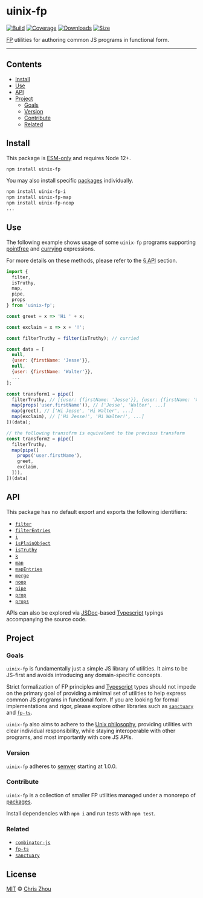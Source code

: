 # uinix-fp

[![Build][build-badge]][build]
[![Coverage][coverage-badge]][coverage]
[![Downloads][downloads-badge]][downloads]
[![Size][bundle-size-badge]][bundle-size]

[FP] utilities for authoring common JS programs in functional form.

---

## Contents
- [Install](#install)
- [Use](#use)
- [API](#api)
- [Project](#project)
  - [Goals](#goals)
  - [Version](#version)
  - [Contribute](#contribute)
  - [Related](#related)

## Install

This package is [ESM-only] and requires Node 12+.

```sh
npm install uinix-fp
```

You may also install specific [packages] individually.

```sh
npm install uinix-fp-i
npm install uinix-fp-map
npm install uinix-fp-noop
...
```

## Use

The following example shows usage of some `uinix-fp` programs supporting [pointfree] and [currying] expressions.

For more details on these methods, please refer to the [§ API](#api) section.

```js
import {
  filter,
  isTruthy,
  map,
  pipe,
  props
} from 'uinix-fp';

const greet = x => 'Hi ' + x;

const exclaim = x => x + '!';

const filterTruthy = filter(isTruthy); // curried

const data = [
  null,
  {user: {firstName: 'Jesse'}},
  null,
  {user: {firstName: 'Walter'}},
  ...
];

const transform1 = pipe([
  filterTruthy, // [{user: {firstName: 'Jesse'}}, {user: {firstName: 'Walter'}}, ...]
  map(props('user.firstName')), // ['Jesse', 'Walter', ...]
  map(greet), // ['Hi Jesse', 'Hi Walter', ...]
  map(exclaim), // ['Hi Jesse!', 'Hi Walter!', ...]
])(data);

// the following transofrm is equivalent to the previous transform
const transform2 = pipe([
  filterTruthy,
  map(pipe([
    props('user.firstName'),
    greet,
    exclaim,
  ])),
])(data)
```

## API

This package has no default export and exports the following identifiers:
- [`filter`](https://github.com/uinix-js/uinix-fp/tree/main/packages/uinix-fp-filter)
- [`filterEntries`](https://github.com/uinix-js/uinix-fp/tree/main/packages/uinix-fp-filter-entries)
- [`i`](https://github.com/uinix-js/uinix-fp/tree/main/packages/uinix-fp-i)
- [`isPlainObject`](https://github.com/uinix-js/uinix-fp/tree/main/packages/uinix-fp-is-plain-object)
- [`isTruthy`](https://github.com/uinix-js/uinix-fp/tree/main/packages/uinix-fp-is-truthy)
- [`k`](https://github.com/uinix-js/uinix-fp/tree/main/packages/uinix-fp-k)
- [`map`](https://github.com/uinix-js/uinix-fp/tree/main/packages/uinix-fp-map)
- [`mapEntries`](https://github.com/uinix-js/uinix-fp/tree/main/packages/uinix-fp-map-entries)
- [`merge`](https://github.com/uinix-js/uinix-fp/tree/main/packages/uinix-fp-merge)
- [`noop`](https://github.com/uinix-js/uinix-fp/tree/main/packages/uinix-fp-noop)
- [`pipe`](https://github.com/uinix-js/uinix-fp/tree/main/packages/uinix-fp-pipe)
- [`prop`](https://github.com/uinix-js/uinix-fp/tree/main/packages/uinix-fp-prop)
- [`props`](https://github.com/uinix-js/uinix-fp/tree/main/packages/uinix-fp-props)

APIs can also be explored via [JSDoc]-based [Typescript] typings accompanying the source code.

## Project

### Goals
`uinix-fp` is fundamentally just a simple JS library of utilities.  It aims to be JS-first and avoids introducing any domain-specific concepts.

Strict formalization of FP principles and [Typescript] types should not impede on the primary goal of providing a minimal set of utilities to help express common JS programs in functional form.  If you are looking for formal implementations and rigor, please explore other libraries such as [`sanctuary`][sanctuary] and [`fp-ts`][fp-ts].

`uinix-fp` also aims to adhere to the [Unix philosophy], providing utilities with clear individual responsibility, while staying interoperable with other programs, and most importantly with core JS APIs.

### Version
`uinix-fp` adheres to [semver] starting at 1.0.0.

### Contribute
`uinix-fp` is a collection of smaller FP utilities managed under a monorepo of [packages].

Install dependencies with `npm i` and run tests with `npm test`.

### Related
- [`combinator-js`][combinator-js]
- [`fp-ts`][fp-ts]
- [`sanctuary`][sanctuary]

## License

[MIT][license] © [Chris Zhou][author]

<!-- project -->
[author]: https://github.com/chrisrzhou
[license]: https://github.com/uinix-js/uinix-fp/blob/main/license
[build]: https://github.com/uinix-js/uinix-fp/actions
[build-badge]: https://github.com/uinix-js/uinix-fp/workflows/main/badge.svg
[coverage]: https://codecov.io/github/uinix-js/uinix-fp
[coverage-badge]: https://img.shields.io/codecov/c/github/uinix-js/uinix-fp.svg
[downloads]: https://www.npmjs.com/package/uinix-fp
[downloads-badge]: https://img.shields.io/npm/dm/uinix-fp.svg
[bundle-size]: https://bundlephobia.com/result?p=uinix-fp
[bundle-size-badge]: https://img.shields.io/bundlephobia/minzip/uinix-fp.svg
[packages]: https://github.com/uinix-js/uinix-fp/tree/main/packages/

<!-- defs -->
[combinator-js]: https://github.com/benji6/combinators-js
[currying]: https://en.wikipedia.org/wiki/Currying
[ESM-only]: https://gist.github.com/sindresorhus/a39789f98801d908bbc7ff3ecc99d99c
[fp]: https://en.wikipedia.org/wiki/Functional_programming
[fp-ts]: https://github.com/gcanti/fp-ts
[jsdoc]: https://github.com/jsdoc/jsdoc
[pointfree]: https://en.wikipedia.org/wiki/Tacit_programming
[sanctuary]: https://github.com/sanctuary-js/sanctuary
[semver]: https://semver.org/
[typescript]: https://github.com/microsoft/TypeScript
[unix philosophy]: https://en.wikipedia.org/wiki/Unix_philosophy
